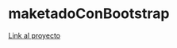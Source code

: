 # maketadoConBootstrap
<a href="https://gabrielvodopivec.github.io/maketadoConBootstrap/">Link al proyecto</a> 
